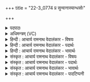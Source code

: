 +++
title = "22-3_0774 प्र सुन्वानास्यान्धसोः"

+++
<details><summary>पदपाठः</summary>

प्र꣢। सु꣣न्वाना꣡य꣢। अ꣡न्ध꣢꣯सः। म꣡र्तः꣢꣯। न। व꣣ष्ट। त꣢त्। व꣡चः꣢꣯। अ꣡प꣢꣯। श्वा꣡न꣢꣯म्। अ꣣राध꣡स꣢म्। अ꣣। राध꣡स꣢म्। ह꣣त꣢। म꣣ख꣢म्। न। भृ꣡ग꣢꣯वः। ७७४।
</details>

<details><summary>अधिमन्त्रम् (VC)</summary>

- पवमानः सोमः
- प्रजापतिर्वैश्वामित्रो वाच्यो वा
- अनुष्टुप्
- गान्धारः
</details>

<details><summary>हिन्दी : आचार्य रामनाथ वेदालंकार - विषयः</summary>

तृतीय ऋचा पूर्वार्चिक में क्रमाङ्क ५५३ पर ‘कैसा मनुष्य समाज से बहिष्कृत करने योग्य है’इस विषय में व्याख्यात हो चुकी है। यहाँ अन्य प्रकार से व्याख्या की जा रही है।
</details>

<details><summary>हिन्दी : आचार्य रामनाथ वेदालंकार - पदार्थः</summary>

पदार्थान्वय -  (अन्धसः) अन्नादि भोज्य पदार्थों को (सुन्वानाय) उत्पन्न करनेवाले जगदीश्वर के लिए (मर्तः न) उपासक मनुष्य के समान, तुम (तत्) उस स्तुति-रूप (वचः) वचन को बोलने की (वष्ट) कामना करो। और, (अराधसम्) भक्ति न करनेवाले (श्वानम्) कुत्ते की वृत्तिवाले अर्थात् सांसारिक पदार्थों का लोभ करनेवाले मनुष्य को (अप हत) दूर कर दो, किस प्रकार? (भृगवः) तपस्वी महर्षि जन (मखं न) जैसे मन की चञ्चलता को दूर करते हैं ॥३॥ इस मन्त्र में दो उपमाओं की संसृष्टि है ॥३॥
</details>

<details><summary>हिन्दी : आचार्य रामनाथ वेदालंकार - भावार्थः</summary>

भावार्थ -  परमेश्वर की भक्ति करनेवाले लोगों को चाहिए कि वे भक्ति न करनेवाले, सांसारिक भोगों के लोभियों की सङ्गति न करें ॥३॥ इस खण्ड में विद्वान् आचार्य, उससे मिलनेवाले भौतिक तथा आध्यात्मिक ज्ञानरस, परमात्मा और उससे मिलनेवाले आनन्द-रस का वर्णन होने से इस खण्ड की पूर्व खण्ड के साथ सङ्गति है ॥ द्वितीय अध्याय का षष्ठ खण्ड समाप्त ॥ द्वितीय अध्याय समाप्त ॥ प्रथम प्रपाठक का द्वितीय अर्ध समाप्त ॥
</details>

<details><summary>संस्कृत : आचार्य रामनाथ वेदालंकार - विषयः</summary>

तृतीया ऋक् पूर्वार्चिके ५५३ क्रमाङ्के ‘कीदृशो जनः समाजाद् बहिष्कार्यः’इति विषये व्याख्याता। अत्र प्रकारान्तरेण व्याख्यायते।
</details>

<details><summary>संस्कृत : आचार्य रामनाथ वेदालंकार - पदार्थः</summary>

पदार्थान्वय -  (अन्धसः) अन्नादिकान् भोज्यपदार्थान्। [अन्धः इत्यन्ननाम। निघं० २।७। द्वितीयार्थे षष्ठी।] (सुन्वानाय) उत्पादयते जगदीश्वराय (मर्तः न) उपासको जनः इव, यूयम् (तत्) स्तुत्यात्मकम् (वचः) वचनम् (वष्ट) उष्ट, कामयध्वम्। [वश कान्तौ अदादिः, सम्प्रसारणाभावश्छान्दसः।] अपि च (अराधसम्) अनाराधकम् (श्वानम्) श्ववृत्तिं सांसारिकपदार्थेषु लोभपरायणं जनम् (अप हत) दूरीकुरुत। कथमिव ? (भृगवः) तपस्विनो महर्षयः (मखं न) यथा मनश्चाञ्चल्यम् अपघ्नन्ति तद्वत्। [मखिः गत्यर्थः] ॥३॥ अत्र द्वयोरुपमयोः संसृष्टिः ॥३॥
</details>

<details><summary>संस्कृत : आचार्य रामनाथ वेदालंकार - भावार्थः</summary>

भावार्थ -  परमेश्वराराधकैर्जनैरनाराधकानां सांसारिकभोगगृध्नूनां संगतिः परिहरणीया ॥३॥ अस्मिन् खण्डे विदुष आचार्यस्य, ततः प्राप्यमाणस्य भौतिकाध्यात्मिकस्य ज्ञानरसस्य, परमात्मनस्ततः प्राप्यमाणस्यानन्दरसस्य च वर्णनादेतत्खण्डस्य पूर्वखण्डेन सह संगतिरस्ति ॥ इति बरेलीमण्डलान्तर्गतफरीदपुरवास्तव्यश्रीमद्गोपाल-रामभगवतीदेवी तनयेन हरिद्वारीयगुरुकुलकाङ्गड़ी-विश्वविद्यालयेऽधीतविद्येन विद्यामार्तण्डेन आचार्यरामनाथवेदालङ्कारेण महर्षिदयानन्द- सरस्वतीस्वामिकृतवेदभाष्यशैलीमनुसृत्य विरचिते संस्कृतार्यभाषाभ्यां समन्विते सुप्रमाणयुक्ते सामवेदभाष्ये उत्तरार्चिके प्रथमः प्रपाठकः समाप्तिमगात् ॥
</details>

<details><summary>संस्कृत : आचार्य रामनाथ वेदालंकार - पादटिप्पनी</summary>

टिप्पनी -   १. ऋ० ९।१०१।१३, प्रजापतिः ऋषिः। ‘प्र सु॑न्वा॒नस्यान्ध॑सो मर्तो॒ न वृ॑त॒ तद्वचः॑’ इति पाठः। साम० ५५३, १३८६।
</details>
